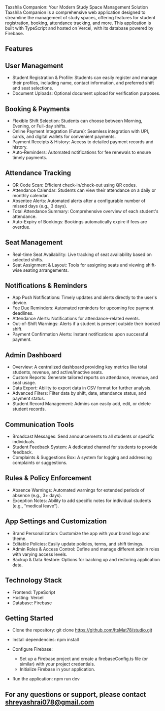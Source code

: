 Taxshila Companion: Your Modern Study Space Management Solution
Taxshila Companion is a comprehensive web application designed to streamline the management of study spaces, offering features for student registration, booking, attendance tracking, and more. This application is built with TypeScript and hosted on Vercel, with its database powered by Firebase.
## Features
## User Management
 * Student Registration & Profile: Students can easily register and manage their profiles, including name, contact information, and preferred shift and seat selections.
 * Document Uploads: Optional document upload for verification purposes.
## Booking & Payments
 * Flexible Shift Selection: Students can choose between Morning, Evening, or Full-day shifts.
 * Online Payment Integration (Future): Seamless integration with UPI, cards, and digital wallets for convenient payments.
 * Payment Receipts & History: Access to detailed payment records and history.
 * Auto-Reminders: Automated notifications for fee renewals to ensure timely payments.
## Attendance Tracking
 * QR Code Scan: Efficient check-in/check-out using QR codes.
 * Attendance Calendar: Students can view their attendance on a daily or monthly calendar.
 * Absentee Alerts: Automated alerts after a configurable number of missed days (e.g., 3 days).
 * Total Attendance Summary: Comprehensive overview of each student's attendance.
 * Auto-Expiry of Bookings: Bookings automatically expire if fees are overdue.
## Seat Management
 * Real-time Seat Availability: Live tracking of seat availability based on selected shifts.
 * Seat Assignment & Layout: Tools for assigning seats and viewing shift-wise seating arrangements.
## Notifications & Reminders
 * App Push Notifications: Timely updates and alerts directly to the user's device.
 * Fee Due Reminders: Automated reminders for upcoming fee payment deadlines.
 * Attendance Alerts: Notifications for attendance-related events.
 * Out-of-Shift Warnings: Alerts if a student is present outside their booked shift.
 * Payment Confirmation Alerts: Instant notifications upon successful payment.
## Admin Dashboard
 * Overview: A centralized dashboard providing key metrics like total students, revenue, and active/inactive seats.
 * Custom Reports: Generate tailored reports on attendance, revenue, and seat usage.
 * Data Export: Ability to export data in CSV format for further analysis.
 * Advanced Filters: Filter data by shift, date, attendance status, and payment status.
 * Student Record Management: Admins can easily add, edit, or delete student records.
## Communication Tools
 * Broadcast Messages: Send announcements to all students or specific individuals.
 * Student Feedback System: A dedicated channel for students to provide feedback.
 * Complaints & Suggestions Box: A system for logging and addressing complaints or suggestions.
## Rules & Policy Enforcement
 * Absence Warnings: Automated warnings for extended periods of absence (e.g., 3+ days).
 * Exception Notes: Ability to add specific notes for individual students (e.g., "medical leave").
## App Settings and Customization
 * Brand Personalization: Customize the app with your brand logo and theme.
 * Editable Policies: Easily update policies, terms, and shift timings.
 * Admin Roles & Access Control: Define and manage different admin roles with varying access levels.
 * Backup & Data Restore: Options for backing up and restoring application data.
## Technology Stack
 * Frontend: TypeScript
 * Hosting: Vercel
 * Database: Firebase
## Getting Started
 * Clone the repository:
   git clone https://github.com/ItsMat78/studio.git

 * Install dependencies:
   npm install

 * Configure Firebase:
   * Set up a Firebase project and create a firebaseConfig.ts file (or similar) with your project credentials.
   * Initialize Firebase in your application.
 * Run the application:
   npm run dev


## For any questions or support, please contact shreyashrai078@gmail.com 

